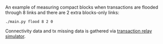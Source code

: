 An example of measuring compact blocks when transactions are flooded through 8 links and there are 2 extra blocks-only links:
```
./main.py flood 8 2 0 
```

Connectivity data and tx missing data is gathered via [transaction relay simulator](https://github.com/naumenkogs/Bitcoin-Simulator/tree/compact_blocks_measurement).